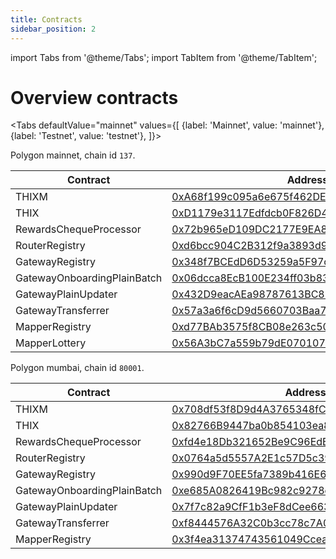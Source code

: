```yaml
---
title: Contracts
sidebar_position: 2
---
```

import Tabs from '@theme/Tabs';
import TabItem from '@theme/TabItem';

# Overview contracts

<Tabs
    defaultValue="mainnet"
    values={[
        {label: 'Mainnet', value: 'mainnet'},
        {label: 'Testnet', value: 'testnet'},
    ]}>
<TabItem value="mainnet">

Polygon mainnet, chain id `137`.

| Contract  | Address  | ABI | Docs |
|---|---|---|---|
| THIXM | [0xA68f199c095a6e675f462DE92012F673842C636f](https://polygonscan.com/token/0xa68f199c095a6e675f462de92012f673842c636f) | [ABI](/files/IThixM.json) | [read](./tokens/IThixM.md) |
| THIX | [0xD1179e3117Edfdcb0F826D4287Cc8444C5C8Fb4D](https://polygonscan.com/token/0xD1179e3117Edfdcb0F826D4287Cc8444C5C8Fb4D) | [ABI](/files/IThix.json) | [read](./tokens/IThix.md) |
| RewardsChequeProcessor | [0x72b965eD109DC2177E9EA8C17a2398074dAe7131](https://polygonscan.com/address/0x72b965eD109DC2177E9EA8C17a2398074dAe7131) | [ABI](/files/IRewardsChequeProcessor.json) | [read](./tokens/rewards/IRewardsChequeProcessor.md) |
| RouterRegistry | [0xd6bcc904C2B312f9a3893d9D2f5f2b6b0e86f9a1](https://polygonscan.com/address/0xd6bcc904C2B312f9a3893d9D2f5f2b6b0e86f9a1) | [ABI](/files/IRouterRegistry.json) | [read](./router/IRouterRegistry.md) |
| GatewayRegistry | [0x348f7BCEdD6D53259a5F97cecdf205B808A1ae6E](https://polygonscan.com/address/0x348f7BCEdD6D53259a5F97cecdf205B808A1ae6E) | [ABI](/files/IGatewayRegistry.json) | [read](./gateways/IGatewayRegistry.md) |
| GatewayOnboardingPlainBatch | [0x06dcca8EcB100E234ff03b8353C5Ae698A0Fee8e](https://polygonscan.com/address/0x06dcca8EcB100E234ff03b8353C5Ae698A0Fee8e) | [ABI](/files/IGatewayOnboardingPlainBatch.json) | [read](./gateways/IGatewayOnboardingPlainBatch.md) |
| GatewayPlainUpdater | [0x432D9eacAEa98787613BC8D819E5Bf4532B702EF](https://polygonscan.com/address/0x432D9eacAEa98787613BC8D819E5Bf4532B702EF) | [ABI](/files/IGatewayUpdaterPlain.json) | [read](./gateways/IGatewayUpdaterPlain.md) |
| GatewayTransferrer | [0x57a3a6f6cD9d5660703Baa7FDAdc13cceCDaA187](https://polygonscan.com/address/0x57a3a6f6cD9d5660703Baa7FDAdc13cceCDaA187) | [ABI](/files/IPlainGatewayTransferrer.json) | [read](./gateways/IGatewayTransferrer.md) |
| MapperRegistry | [0xd77BAb3575f8CB08e263c505bd22ab4f9B21B182](https://polygonscan.com/address/0xd77BAb3575f8CB08e263c505bd22ab4f9B21B182) | [ABI](/files/IMapperRegistry.json) | [read](./mappers/IMapperRegistry.md) |
| MapperLottery | [0x56A3bC7a559b79dE0701077607964f647aE3cbC0](https://polygonscan.com/address/0x56A3bC7a559b79dE0701077607964f647aE3cbC0) | |

</TabItem>
<TabItem value="testnet">

Polygon mumbai, chain id `80001`.

| Contract  | Address  | ABI | Docs |
|---|---|---|---|
| THIXM | [0x708df53f8D9d4A3765348fCD60f09d9B5c4Ca38b](https://mumbai.polygonscan.com/address/0x708df53f8D9d4A3765348fCD60f09d9B5c4Ca38b)  | [ABI](/files/IThixM.json) | [read](./tokens/IThixM.md) |
| THIX | [0x82766B9447ba0b854103ea8A78163E14772811ad](https://mumbai.polygonscan.com/address/0x82766B9447ba0b854103ea8A78163E14772811ad) | [ABI](/files/IThix.json) | [read](./tokens/IThix.md) |
| RewardsChequeProcessor | [0xfd4e18Db321652Be9C96EdBCF4648D97b2d8fD6B](https://mumbai.polygonscan.com/address/0xfd4e18Db321652Be9C96EdBCF4648D97b2d8fD6B) | [ABI](/files/IRewardsChequeProcessor.json) | [read](./tokens/rewards/IRewardsChequeProcessor.md) |
| RouterRegistry | [0x0764a5d5557A2E1c57D5c394f81b5B013d45F570](https://mumbai.polygonscan.com/address/0x0764a5d5557A2E1c57D5c394f81b5B013d45F570) | [ABI](/files/IRouterRegistry.json) | [read](./router/IRouterRegistry.md) |
| GatewayRegistry | [0x990d9F70EE5fa7389b416E674581982523eDe654](https://mumbai.polygonscan.com/address/0x990d9F70EE5fa7389b416E674581982523eDe654) | [ABI](/files/IGatewayRegistry.json) | [read](./gateways/IGatewayRegistry.md) |
| GatewayOnboardingPlainBatch | [0xe685A0826419Bc982c9278eA7798143Fe7CF9f11](https://mumbai.polygonscan.com/address/0xe685A0826419Bc982c9278eA7798143Fe7CF9f11) | [ABI](/files/IGatewayOnboardingPlainBatch.json) | [read](./gateways/IGatewayOnboardingPlainBatch.md) |
| GatewayPlainUpdater | [0x7f7c82a9CfF1b3eF8dCee663162c1F7C3765Eab2](https://mumbai.polygonscan.com/address/0x7f7c82a9CfF1b3eF8dCee663162c1F7C3765Eab2) | [ABI](/files/IGatewayUpdaterPlain.json) | [read](./gateways/IGatewayUpdaterPlain.md) |
| GatewayTransferrer | [0xf8444576A32C0b3cc78c7A0B8BA703cA74E68AFb](https://mumbai.polygonscan.com/address/0xf8444576A32C0b3cc78c7A0B8BA703cA74E68AFb) | [ABI](/files/IPlainGatewayTransferrer.json) | [read](./gateways/IGatewayTransferrer.md) |
| MapperRegistry | [0x3f4ea31374743561049CceaA593202e5D0DFC579](https://mumbai.polygonscan.com/address/0x3f4ea31374743561049CceaA593202e5D0DFC579) | [ABI](/files/IMapperRegistry.json) | [read](./mappers/IMapperRegistry.md) |

</TabItem>
</Tabs>